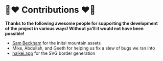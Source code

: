 # 📣❤️ Contributions ❤️📣

**Thanks to the following awesome people for supporting the development of the project in various ways! Without ya'll it would not have been possible!**

- [Sam Beckham](https://github.com/samdbeckham/blog) for the inital mountain assets
- Mike, Abdullah, and Geeth for helping us fix a slew of bugs we ran into
- [haikei.app](https://app.haikei.app/) for the SVG border generation
